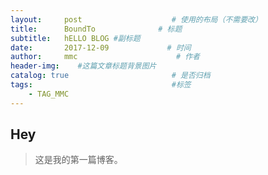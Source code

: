 ```yaml
---
layout:     post                    # 使用的布局（不需要改）
title:      BoundTo              # 标题 
subtitle:   hELLO BLOG #副标题
date:       2017-12-09             # 时间
author:     mmc                      # 作者
header-img:    #这篇文章标题背景图片
catalog: true                       # 是否归档
tags:                               #标签
    - TAG_MMC
---
```


## Hey
>这是我的第一篇博客。

